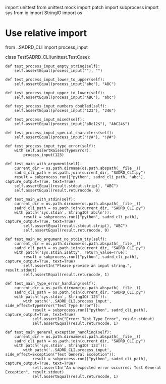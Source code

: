 import unittest
from unittest.mock import patch
import subprocess
import sys
from io import StringIO
import os

# Use relative import
from ..SADRD_CLI import process_input

class TestSADRD_CLI(unittest.TestCase):

    def test_process_input_empty_string(self):
        self.assertEqual(process_input(""), "")

    def test_process_input_lower_to_upper(self):
        self.assertEqual(process_input("abc"), "ABC")

    def test_process_input_upper_to_lower(self):
        self.assertEqual(process_input("ABC"), "abc")

    def test_process_input_numbers_doubled(self):
        self.assertEqual(process_input("123"), "246")

    def test_process_input_mixed(self):
        self.assertEqual(process_input("aBc12$"), "AbC24$")

    def test_process_input_special_characters(self):
        self.assertEqual(process_input("!@#"), "!@#")

    def test_process_input_type_error(self):
        with self.assertRaises(TypeError):
            process_input(123)

    def test_main_with_argument(self):
        current_dir = os.path.dirname(os.path.abspath(__file__))
        sadrd_cli_path = os.path.join(current_dir, "SADRD_CLI.py")
        result = subprocess.run(["python", sadrd_cli_path, "abc"], capture_output=True, text=True)
        self.assertEqual(result.stdout.strip(), "ABC")
        self.assertEqual(result.returncode, 0)

    def test_main_with_stdin(self):
        current_dir = os.path.dirname(os.path.abspath(__file__))
        sadrd_cli_path = os.path.join(current_dir, "SADRD_CLI.py")
        with patch('sys.stdin', StringIO('abc\n')):
            result = subprocess.run(["python", sadrd_cli_path], capture_output=True, text=True)
            self.assertEqual(result.stdout.strip(), "ABC")
            self.assertEqual(result.returncode, 0)

    def test_main_no_argument_no_stdin_tty(self):
        current_dir = os.path.dirname(os.path.abspath(__file__))
        sadrd_cli_path = os.path.join(current_dir, "SADRD_CLI.py")
        with patch('sys.stdin.isatty', return_value=True):
            result = subprocess.run(["python", sadrd_cli_path], capture_output=True, text=True)
            self.assertIn("Please provide an input string.", result.stdout)
            self.assertEqual(result.returncode, 1)

    def test_main_type_error_handling(self):
        current_dir = os.path.dirname(os.path.abspath(__file__))
        sadrd_cli_path = os.path.join(current_dir, "SADRD_CLI.py")
        with patch('sys.stdin', StringIO('123')):
            with patch('..SADRD_CLI.process_input', side_effect=TypeError("Test Type Error")):
                result = subprocess.run(["python", sadrd_cli_path], capture_output=True, text=True)
                self.assertIn("Error: Test Type Error", result.stdout)
                self.assertEqual(result.returncode, 1)

    def test_main_general_exception_handling(self):
        current_dir = os.path.dirname(os.path.abspath(__file__))
        sadrd_cli_path = os.path.join(current_dir, "SADRD_CLI.py")
        with patch('sys.stdin', StringIO('123')):
            with patch('..SADRD_CLI.process_input', side_effect=Exception("Test General Exception")):
                result = subprocess.run(["python", sadrd_cli_path], capture_output=True, text=True)
                self.assertIn("An unexpected error occurred: Test General Exception", result.stdout)
                self.assertEqual(result.returncode, 1)
